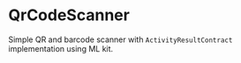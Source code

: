 # QrCodeScanner

Simple QR and barcode scanner with ```ActivityResultContract``` implementation using ML kit. 
